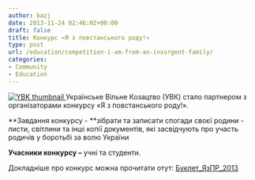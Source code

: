 ```yaml
---
author: bazj
date: 2013-11-24 02:46:02+00:00
draft: false
title: Конкурс «Я з повстанського роду!»
type: post
url: /education/competition-i-am-from-an-insurgent-family/
categories:
- Community
- Education
---
```


[![YBK thumbnail](http://www.ozeukes.com/wp-content/uploads/2013/11/YBK-thumbnail.jpg)
](http://www.ozeukes.com/wp-content/uploads/2013/11/YBK-thumbnail.jpg)Українське Вільне Козацтво (УВК) стало партнером з організаторами конкурсу «Я з повстанського роду!».

**Завдання конкурсу - **зібрати та записати спогади своєї родини - листи, світлини та інші копії документів, які засвідчують про участь родичів у боротьбі за волю України

**Учасники конкурсу –** учні та студенти.

Докладніше про конкурс можна прочитати отут: [Буклет_ЯзПР_2013](http://www.ozeukes.com/wp-content/uploads/2013/11/Буклет_ЯзПР_2013.pdf)
